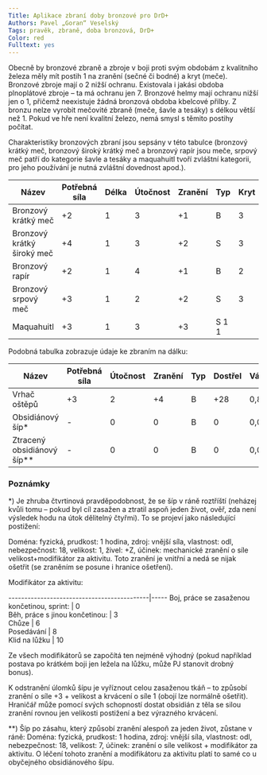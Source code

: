 ```yaml
---
Title: Aplikace zbraní doby bronzové pro DrD+
Authors: Pavel „Goran“ Veselský 
Tags: pravěk, zbraně, doba bronzová, DrD+
Color: red
Fulltext: yes
---
```


Obecně by bronzové zbraně a zbroje v boji proti svým obdobám z kvalitního železa měly mít postih ­1 na zranění (sečné či bodné) a kryt (meče). Bronzové 
zbroje mají o 2 nižší ochranu. Existovala i jakási obdoba plnoplátové zbroje – ta má ochranu jen 7. Bronzové helmy mají ochranu nižší jen o 1, přičemž neexistuje žádná bronzová obdoba kbelcové přilby. Z bronzu nelze vyrobit mečovité zbraně (meče, šavle a tesáky) s délkou větší než 1. Pokud ve hře není kvalitní železo, nemá smysl s těmito postihy počítat. 

Charakteristiky bronzových zbraní jsou sepsány v této tabulce (bronzový krátký meč, bronzový široký krátký meč a bronzový rapír jsou meče, srpový meč patří do kategorie šavle a tesáky a maquahuitl tvoří zvláštní kategorii, pro jeho používání je nutná zvláštní dovednost apod.). 

Název                      | Potřebná síla | Délka | Útočnost | Zranění | Typ | Kryt | Váha
---------------------------|---------------|-------|----------|---------|-----|------|-----  
Bronzový krátký meč        | +2            | 1     | 3        | +1      | B   | 3    | 1,3  
Bronzový krátký široký meč | +4            | 1     | 3        | +2      | S   | 3    | 1,5  
Bronzový rapír             | +2            | 1     | 4        | +1      | B   | 2    | 1,4  
Bronzový srpový meč        | +3            | 1     | 2        | +2      | S   | 3    | 1,3  
Maquahuitl                 | +3            | 1     | 3        | +3      | S   1 1    |

Podobná tabulka zobrazuje údaje ke zbraním na dálku: 

Název                      | Potřebná síla | Útočnost | Zranění | Typ | Dostřel | Váha
---------------------------|---------------|----------|---------|-----|---------|------  
Vrhač oštěpů               | +3            |  2       |  +4     | B   |  +28    | 0,8  
Obsidiánový šíp*  ­         | -             |  0       |  0      | B   |  0      | 0,05  
Ztracený obsidiánový šíp** | -             |  0       | 0       | B   |  0      | 0,05  

### Poznámky
*) Je zhruba čtvrtinová pravděpodobnost, že se šíp v ráně roztříští (neházej kvůli tomu – pokud byl cíl zasažen a ztratil aspoň jeden život, ověř, zda není výsledek hodu na útok dělitelný čtyřmi). To se projeví jako následující postižení: 

Doména: fyzická, prudkost: 1 hodina, zdroj: vnější síla, vlastnost: odl, nebezpečnost: 18, velikost: 1, živel: +Z, účinek: mechanické zranění o síle velikost+modifikátor za aktivitu. Toto zranění je vnitřní a nedá se nijak ošetřit (se zraněním se posune i hranice 
ošetření). 

Modifikátor za aktivitu:
  
--------------------------------------------|-----
Boj, práce se zasaženou končetinou, sprint: | 0  
Běh, práce s jinou končetinou:              | ­3  
Chůze                                       | 6  
Posedávání                                  | ­8  
Klid na lůžku                               | ­10  

Ze všech modifikátorů se započítá ten nejméně výhodný (pokud například postava po krátkém boji jen ležela na lůžku, může PJ stanovit drobný bonus). 

K odstranění úlomků šípu je vyříznout celou zasaženou tkáň – to způsobí zranění o síle +3 + velikost a krvácení o síle 1 (obojí lze normálně ošetřit). Hraničář může pomocí svých schopností dostat obsidián z těla se silou zranění rovnou jen velikosti postižení a bez výrazného krvácení. 

**) Šíp po zásahu, který způsobí zranění alespoň za jeden život, zůstane v ráně: 
Doména: fyzická, prudkost: 1 hodina, zdroj: vnější síla, vlastnost: odl, nebezpečnost: 18, velikost: 7, účinek: zranění o síle velikost + modifikátor za aktivitu. O léčení tohoto zranění a modifikátoru za aktivitu platí to samé co u obyčejného obsidiánového šípu. 